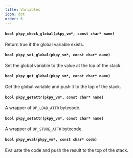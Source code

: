 ```yaml
---
title: Variables
icon: dot
order: 6
---
```



#### `bool pkpy_check_global(pkpy_vm*, const char* name)`

Return true if the global variable exists.

#### `bool pkpy_set_global(pkpy_vm*, const char* name)`

Set the global variable to the value at the top of the stack.

#### `bool pkpy_get_global(pkpy_vm*, const char* name)`

Get the global variable and push it to the top of the stack.

#### `bool pkpy_getattr(pkpy_vm*, const char* name)`

A wrapper of `OP_LOAD_ATTR` bytecode.

#### `bool pkpy_setattr(pkpy_vm*, const char* name)`

A wrapper of `OP_STORE_ATTR` bytecode.

#### `bool pkpy_eval(pkpy_vm*, const char* code)`

Evaluate the code and push the result to the top of the stack.